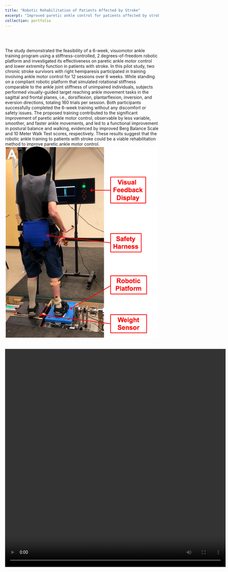 ```yaml
---
title: "Robotic Rehabilitation of Patients Affected by Stroke"
excerpt: "Improved paretic ankle control for patients affected by stroke using a novel robotic platform<br/>"
collection: portfolio
---
```

<br>
<br>
<br>
The study demonstrated the feasibility of a 6-week, visuomotor ankle training program using a stiffness-controlled, 2 degrees-of-freedom robotic platform and investigated its effectiveness on paretic ankle motor control and lower extremity function in patients with stroke. In this pilot study, two chronic stroke survivors with right hemiparesis participated in training involving ankle motor control for 12 sessions over 6 weeks. While standing on a compliant robotic platform that simulated rotational stiffness comparable to the ankle joint stiffness of unimpaired individuals, subjects performed visually-guided target reaching ankle movement tasks in the sagittal and frontal planes, i.e., dorsiflexion, plantarflexion, inversion, and eversion directions, totaling 160 trials per session. Both participants successfully completed the 6-week training without any discomfort or safety issues. The proposed training contributed to the significant improvement of paretic ankle motor control, observable by less variable, smoother, and faster ankle movements, and led to a functional improvement in postural balance and walking, evidenced by improved Berg Balance Scale and 10 Meter Walk Test scores, respectively. These results suggest that the robotic ankle training to patients with stroke could be a viable rehabilitation method to improve paretic ankle motor control.



<br>

<div style="text-align:center;">

  <img src="/images/stroke.png">
  </div>

<br>
<br>
<div style="text-align:center;">
<video width="724" height="714" controls>
  <source src="/images/stroke_vid.mp4" type="video/mp4">
  </div>

